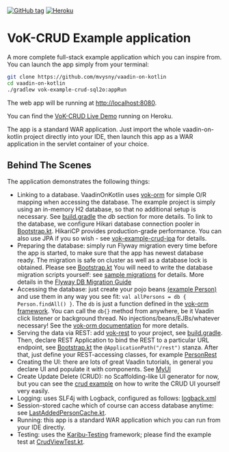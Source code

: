 [![GitHub tag](https://img.shields.io/github/tag/mvysny/vaadin-on-kotlin.svg)](https://github.com/mvysny/vaadin-on-kotlin/tags)
[![Heroku](https://heroku-badge.herokuapp.com/?app=vok-crud&style=flat&svg=1)](https://vok-crud.herokuapp.com/)

# VoK-CRUD Example application

A more complete full-stack example application which you can inspire from. You can launch the app simply from your terminal:

```bash
git clone https://github.com/mvysny/vaadin-on-kotlin
cd vaadin-on-kotlin
./gradlew vok-example-crud-sql2o:appRun
```

The web app will be running at [http://localhost:8080](http://localhost:8080).

You can find the [VoK-CRUD Live Demo](https://vok-crud.herokuapp.com/) running on Heroku.

The app is a standard WAR application. Just import the whole vaadin-on-kotlin project directly into your IDE, then launch this app
as a WAR application in the servlet container of your choice.

## Behind The Scenes

The application demonstrates the following things:

* Linking to a database. VaadinOnKotlin uses [vok-orm](https://github.com/mvysny/vok-orm) for simple O/R mapping when accessing the database.
  The example project is simply using an in-memory H2 database, so that no additional setup is necessary. See 
  [build.gradle](build.gradle) the *db* section for more details.
  To link to the database, we configure Hikari database connection pooler in [Bootstrap.kt](src/main/kotlin/example/crud_sql2o/Bootstrap.kt). HikariCP provides production-grade performance.
  You can also use JPA if you so wish - see [vok-example-crud-jpa](../vok-example-crud-jpa) for details.
* Preparing the database: simply run Flyway migration every time before the app is started, to make sure that the app has newest database ready.
  The migration is safe on cluster as well as a database lock is obtained.
  Please see [Bootstrap.kt](src/main/kotlin/example/crud_sql2o/Bootstrap.kt)
  You will need to write the database migration scripts yourself: see [sample migrations](src/main/resources/db/migration) for details.
  More details in the [Flyway DB Migration Guide](https://flywaydb.org/documentation/migration/sql)
* Accessing the database: just create your pojo beans [(example Person)](src/main/kotlin/example/crud_sql2o/personeditor/Person.kt)
  and use them in any way you see fit:
  `val allPersons = db { Person.findAll() }`. The `db` is just a function defined in the [vok-orm framework](https://github.com/mvysny/vok-orm).
  You can call the `db{}` method from anywhere, be it Vaadin click listener or background thread.
  No injections/beans/EJBs/whatever necessary! See the [vok-orm documentation](https://github.com/mvysny/vok-orm) for more details.
* Serving the data via REST: add [vok-rest](../vok-rest) to your project, see [build.gradle](build.gradle). Then, declare REST Application to bind
  the REST to a particular URL endpoint, see
  [Bootstrap.kt](src/main/kotlin/example/crud_sql2o/Bootstrap.kt)
  the `@ApplicationPath("/rest")` stanza. After that, just define your REST-accessing classes, for example
  [PersonRest](src/main/kotlin/example/crud_sql2o/PersonRest.kt)
* Creating the UI: there are lots of great Vaadin tutorials, in general you declare UI and populate it with components. See
  [MyUI](src/main/kotlin/example/crud_sql2o/MyUI.kt)
* Create Update Delete (CRUD): no Scaffolding-like UI generator for now, but you can see the
  [crud example](src/main/kotlin/example/crud_sql2o/personeditor) on how to write the CRUD UI yourself very easily.
* Logging: uses SLF4j with Logback, configured as follows: [logback.xml](src/main/resources/logback.xml)
* Session-stored cache which of course can access database anytime: see [LastAddedPersonCache.kt](src/main/kotlin/example/crud_sql2o/LastAddedPersonCache.kt).
* Running: this app is a standard WAR application which you can run from your IDE directly.
* Testing: uses the [Karibu-Testing](https://github.com/mvysny/karibu-testing) framework; please find the example test at [CrudViewTest.kt](src/test/kotlin/example/crud_sql2o/personeditor/CrudViewTest.kt).
